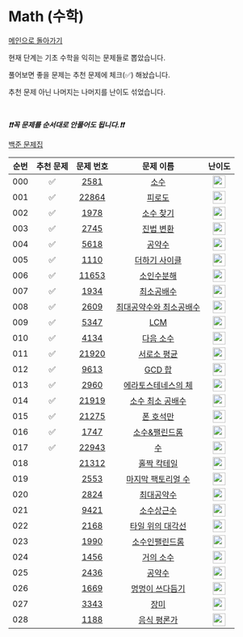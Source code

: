 # Math (수학)

[메인으로 돌아가기](https://github.com/tony9402/baekjoon)

현재 단계는 기초 수학을 익히는 문제들로 뽑았습니다.

풀어보면 좋을 문제는 추천 문제에 체크(✅) 해놨습니다.

추천 문제 아닌 나머지는 나머지를 난이도 섞었습니다.

<br>

***❗️❗️꼭 문제를 순서대로 안풀어도 됩니다.❗️❗️***

[백준 문제집](https://www.acmicpc.net/workbook/view/6781)

| 순번  | 추천 문제 |                                   문제 번호                                   |                                      문제 이름                                      |                                        난이도                                         |
|:---:|:-----:|:-------------------------------------------------------------------------:|:-------------------------------------------------------------------------------:|:----------------------------------------------------------------------------------:|
| 000 |   ✅   |  <a href="https://www.acmicpc.net/problem/2581" target="_blank">2581</a>  |      <a href="https://www.acmicpc.net/problem/2581" target="_blank">소수</a>      | <img height="25px" width="25px" src="https://static.solved.ac/tier_small/4.svg"/>  |
| 001 |   ✅   | <a href="https://www.acmicpc.net/problem/22864" target="_blank">22864</a> |     <a href="https://www.acmicpc.net/problem/22864" target="_blank">피로도</a>     | <img height="25px" width="25px" src="https://static.solved.ac/tier_small/4.svg"/>  |
| 002 |   ✅   |  <a href="https://www.acmicpc.net/problem/1978" target="_blank">1978</a>  |    <a href="https://www.acmicpc.net/problem/1978" target="_blank">소수 찾기</a>     | <img height="25px" width="25px" src="https://static.solved.ac/tier_small/4.svg"/>  |
| 003 |   ✅   |  <a href="https://www.acmicpc.net/problem/2745" target="_blank">2745</a>  |    <a href="https://www.acmicpc.net/problem/2745" target="_blank">진법 변환</a>     | <img height="25px" width="25px" src="https://static.solved.ac/tier_small/4.svg"/>  |
| 004 |   ✅   |  <a href="https://www.acmicpc.net/problem/5618" target="_blank">5618</a>  |     <a href="https://www.acmicpc.net/problem/5618" target="_blank">공약수</a>      | <img height="25px" width="25px" src="https://static.solved.ac/tier_small/4.svg"/>  |
| 005 |   ✅   |  <a href="https://www.acmicpc.net/problem/1110" target="_blank">1110</a>  |   <a href="https://www.acmicpc.net/problem/1110" target="_blank">더하기 사이클</a>    | <img height="25px" width="25px" src="https://static.solved.ac/tier_small/5.svg"/>  |
| 006 |   ✅   | <a href="https://www.acmicpc.net/problem/11653" target="_blank">11653</a> |    <a href="https://www.acmicpc.net/problem/11653" target="_blank">소인수분해</a>    | <img height="25px" width="25px" src="https://static.solved.ac/tier_small/5.svg"/>  |
| 007 |   ✅   |  <a href="https://www.acmicpc.net/problem/1934" target="_blank">1934</a>  |    <a href="https://www.acmicpc.net/problem/1934" target="_blank">최소공배수</a>     | <img height="25px" width="25px" src="https://static.solved.ac/tier_small/5.svg"/>  |
| 008 |   ✅   |  <a href="https://www.acmicpc.net/problem/2609" target="_blank">2609</a>  | <a href="https://www.acmicpc.net/problem/2609" target="_blank">최대공약수와 최소공배수</a> | <img height="25px" width="25px" src="https://static.solved.ac/tier_small/5.svg"/>  |
| 009 |   ✅   |  <a href="https://www.acmicpc.net/problem/5347" target="_blank">5347</a>  |     <a href="https://www.acmicpc.net/problem/5347" target="_blank">LCM</a>      | <img height="25px" width="25px" src="https://static.solved.ac/tier_small/6.svg"/>  |
| 010 |   ✅   |  <a href="https://www.acmicpc.net/problem/4134" target="_blank">4134</a>  |    <a href="https://www.acmicpc.net/problem/4134" target="_blank">다음 소수</a>     | <img height="25px" width="25px" src="https://static.solved.ac/tier_small/7.svg"/>  |
| 011 |   ✅   | <a href="https://www.acmicpc.net/problem/21920" target="_blank">21920</a> |   <a href="https://www.acmicpc.net/problem/21920" target="_blank">서로소 평균</a>    | <img height="25px" width="25px" src="https://static.solved.ac/tier_small/7.svg"/>  |
| 012 |   ✅   |  <a href="https://www.acmicpc.net/problem/9613" target="_blank">9613</a>  |    <a href="https://www.acmicpc.net/problem/9613" target="_blank">GCD 합</a>     | <img height="25px" width="25px" src="https://static.solved.ac/tier_small/7.svg"/>  |
| 013 |   ✅   |  <a href="https://www.acmicpc.net/problem/2960" target="_blank">2960</a>  |  <a href="https://www.acmicpc.net/problem/2960" target="_blank">에라토스테네스의 체</a>  | <img height="25px" width="25px" src="https://static.solved.ac/tier_small/7.svg"/>  |
| 014 |   ✅   | <a href="https://www.acmicpc.net/problem/21919" target="_blank">21919</a> |  <a href="https://www.acmicpc.net/problem/21919" target="_blank">소수 최소 공배수</a>  | <img height="25px" width="25px" src="https://static.solved.ac/tier_small/8.svg"/>  |
| 015 |   ✅   | <a href="https://www.acmicpc.net/problem/21275" target="_blank">21275</a> |    <a href="https://www.acmicpc.net/problem/21275" target="_blank">폰 호석만</a>    | <img height="25px" width="25px" src="https://static.solved.ac/tier_small/9.svg"/>  |
| 016 |   ✅   |  <a href="https://www.acmicpc.net/problem/1747" target="_blank">1747</a>  |   <a href="https://www.acmicpc.net/problem/1747" target="_blank">소수&팰린드롬</a>    | <img height="25px" width="25px" src="https://static.solved.ac/tier_small/10.svg"/> |
| 017 |   ✅   | <a href="https://www.acmicpc.net/problem/22943" target="_blank">22943</a> |      <a href="https://www.acmicpc.net/problem/22943" target="_blank">수</a>      | <img height="25px" width="25px" src="https://static.solved.ac/tier_small/11.svg"/> |
| 018 |       | <a href="https://www.acmicpc.net/problem/21312" target="_blank">21312</a> |   <a href="https://www.acmicpc.net/problem/21312" target="_blank">홀짝 칵테일</a>    | <img height="25px" width="25px" src="https://static.solved.ac/tier_small/3.svg"/>  |
| 019 |       |  <a href="https://www.acmicpc.net/problem/2553" target="_blank">2553</a>  |  <a href="https://www.acmicpc.net/problem/2553" target="_blank">마지막 팩토리얼 수</a>  | <img height="25px" width="25px" src="https://static.solved.ac/tier_small/9.svg"/>  |
| 020 |       |  <a href="https://www.acmicpc.net/problem/2824" target="_blank">2824</a>  |    <a href="https://www.acmicpc.net/problem/2824" target="_blank">최대공약수</a>     | <img height="25px" width="25px" src="https://static.solved.ac/tier_small/10.svg"/> |
| 021 |       |  <a href="https://www.acmicpc.net/problem/9421" target="_blank">9421</a>  |    <a href="https://www.acmicpc.net/problem/9421" target="_blank">소수상근수</a>     | <img height="25px" width="25px" src="https://static.solved.ac/tier_small/10.svg"/> |
| 022 |       |  <a href="https://www.acmicpc.net/problem/2168" target="_blank">2168</a>  |  <a href="https://www.acmicpc.net/problem/2168" target="_blank">타일 위의 대각선</a>   | <img height="25px" width="25px" src="https://static.solved.ac/tier_small/10.svg"/> |
| 023 |       |  <a href="https://www.acmicpc.net/problem/1990" target="_blank">1990</a>  |   <a href="https://www.acmicpc.net/problem/1990" target="_blank">소수인팰린드롬</a>    | <img height="25px" width="25px" src="https://static.solved.ac/tier_small/11.svg"/> |
| 024 |       |  <a href="https://www.acmicpc.net/problem/1456" target="_blank">1456</a>  |    <a href="https://www.acmicpc.net/problem/1456" target="_blank">거의 소수</a>     | <img height="25px" width="25px" src="https://static.solved.ac/tier_small/11.svg"/> |
| 025 |       |  <a href="https://www.acmicpc.net/problem/2436" target="_blank">2436</a>  |     <a href="https://www.acmicpc.net/problem/2436" target="_blank">공약수</a>      | <img height="25px" width="25px" src="https://static.solved.ac/tier_small/11.svg"/> |
| 026 |       |  <a href="https://www.acmicpc.net/problem/1669" target="_blank">1669</a>  |   <a href="https://www.acmicpc.net/problem/1669" target="_blank">멍멍이 쓰다듬기</a>   | <img height="25px" width="25px" src="https://static.solved.ac/tier_small/11.svg"/> |
| 027 |       |  <a href="https://www.acmicpc.net/problem/3343" target="_blank">3343</a>  |      <a href="https://www.acmicpc.net/problem/3343" target="_blank">장미</a>      | <img height="25px" width="25px" src="https://static.solved.ac/tier_small/12.svg"/> |
| 028 |       |  <a href="https://www.acmicpc.net/problem/1188" target="_blank">1188</a>  |    <a href="https://www.acmicpc.net/problem/1188" target="_blank">음식 평론가</a>    | <img height="25px" width="25px" src="https://static.solved.ac/tier_small/12.svg"/> |
